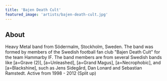 ```yaml
---
title: 'Bajen Death Cult'
featured_image: 'artists/bajen-death-cult.jpg'
---
```


## About

Heavy Metal band from Södermalm, Stockholm, Sweden.
The band was formed by members of the Swedish football fan club "Bajen Death Cult" for the team Hammarby IF.
The band members are from several Swedish bands like [a=Grave (2)], [a=Unleashed], [a=Grand Magus], [a=Necrophobic], and [a=Blackshine], such as Jens Sidegård, Dan Lonard and Sebastian Ramstedt.
Active from 1998 - 2012 (Split up)
